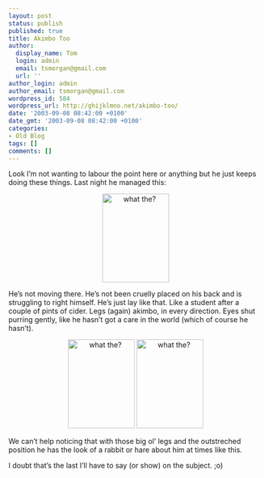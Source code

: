 ```yaml
---
layout: post
status: publish
published: true
title: Akimbo Too
author:
  display_name: Tom
  login: admin
  email: tsmorgan@gmail.com
  url: ''
author_login: admin
author_email: tsmorgan@gmail.com
wordpress_id: 584
wordpress_url: http://ghijklmno.net/akimbo-too/
date: '2003-09-08 08:42:00 +0100'
date_gmt: '2003-09-08 08:42:00 +0100'
categories:
- Old Blog
tags: []
comments: []
---
```

<!-- more -->

<p>Look I&#8217;m not wanting to labour the point here or anything but he just keeps doing these things. Last night he managed this:</p>

<p><center><img src="/photos/phone/charlie_on_back_3.jpg" width="132" height="176" border="0" alt="what the?" /></center></p>

<p class="firstpar">He&#8217;s not moving there. He&#8217;s not been cruelly placed on his back and is struggling to right himself. He&#8217;s just lay like that. Like a student after a couple of pints of cider. Legs (again) akimbo, in every direction. Eyes shut purring gently, like he hasn&#8217;t got a care in the world (which of course he hasn&#8217;t).</p>

<p><center><img src="/photos/phone/charlie_on_back_1.jpg" width="132" height="176" border="0" alt="what the?" />  <img src="/photos/phone/charlie_on_back_2.jpg" width="132" height="176" border="0" alt="what the?" /></center></p>

<p class="firstpar">We can&#8217;t help noticing that with those big ol&#8217; legs and the outstreched position he has the look of a rabbit or hare about him at times like this.</p>

<p>I doubt that&#8217;s the last I&#8217;ll have to say (or show) on the subject. ;o)</p>

